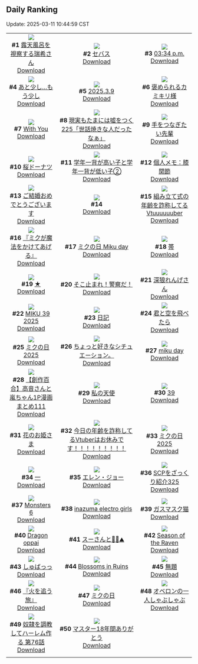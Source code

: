 ## Daily Ranking
Update: 2025-03-11 10:44:59 CST

|      |      |      |
| :----: | :----: | :----: |
| ![](https://i.pixiv.re/c/240x480/img-master/img/2025/03/08/00/00/16/127966453_p0_master1200.jpg)<br>**#1** [露天風呂を視察する瑞希さん](https://www.pixiv.net/artworks/127966453)<br>[Download](https://i.pixiv.re/img-original/img/2025/03/08/00/00/16/127966453_p0.jpg) | ![](https://i.pixiv.re/c/240x480/img-master/img/2025/03/08/00/00/19/127966469_p0_master1200.jpg)<br>**#2** [セバス](https://www.pixiv.net/artworks/127966469)<br>[Download](https://i.pixiv.re/img-original/img/2025/03/08/00/00/19/127966469_p0.jpg) | ![](https://i.pixiv.re/c/240x480/img-master/img/2025/03/08/00/01/49/127966739_p0_master1200.jpg)<br>**#3** [03:34 p.m.](https://www.pixiv.net/artworks/127966739)<br>[Download](https://i.pixiv.re/img-original/img/2025/03/08/00/01/49/127966739_p0.jpg) |
| ![](https://i.pixiv.re/c/240x480/img-master/img/2025/03/08/19/57/18/127992927_p0_master1200.jpg)<br>**#4** [あと少し…もう少し](https://www.pixiv.net/artworks/127992927)<br>[Download](https://i.pixiv.re/img-original/img/2025/03/08/19/57/18/127992927_p0.jpg) | ![](https://i.pixiv.re/c/240x480/img-master/img/2025/03/09/19/50/30/128032920_p0_master1200.jpg)<br>**#5** [2025.3.9](https://www.pixiv.net/artworks/128032920)<br>[Download](https://i.pixiv.re/img-original/img/2025/03/09/19/50/30/128032920_p0.jpg) | ![](https://i.pixiv.re/c/240x480/img-master/img/2025/03/09/06/15/44/128011550_p0_master1200.jpg)<br>**#6** [褒められるカミキリ様](https://www.pixiv.net/artworks/128011550)<br>[Download](https://i.pixiv.re/img-original/img/2025/03/09/06/15/44/128011550_p0.jpg) |
| ![](https://i.pixiv.re/c/240x480/img-master/img/2025/03/09/13/09/36/128019969_p0_master1200.jpg)<br>**#7** [With You](https://www.pixiv.net/artworks/128019969)<br>[Download](https://i.pixiv.re/img-original/img/2025/03/09/13/09/36/128019969_p0.jpg) | ![](https://i.pixiv.re/c/240x480/img-master/img/2025/03/09/18/00/05/128028431_p0_master1200.jpg)<br>**#8** [現実もたまには嘘をつく225「世話焼きな人だったなぁ」](https://www.pixiv.net/artworks/128028431)<br>[Download](https://i.pixiv.re/img-original/img/2025/03/09/18/00/05/128028431_p0.jpg) | ![](https://i.pixiv.re/c/240x480/img-master/img/2025/03/08/00/00/45/127966588_p0_master1200.jpg)<br>**#9** [手をつなぎたい先輩](https://www.pixiv.net/artworks/127966588)<br>[Download](https://i.pixiv.re/img-original/img/2025/03/08/00/00/45/127966588_p0.jpg) |
| ![](https://i.pixiv.re/c/240x480/img-master/img/2025/03/08/20/30/01/127994226_p0_master1200.jpg)<br>**#10** [桜ドーナツ](https://www.pixiv.net/artworks/127994226)<br>[Download](https://i.pixiv.re/img-original/img/2025/03/08/20/30/01/127994226_p0.png) | ![](https://i.pixiv.re/c/240x480/img-master/img/2025/03/09/12/00/06/128018086_p0_master1200.jpg)<br>**#11** [学年一背が高い子と学年一背が低い子②](https://www.pixiv.net/artworks/128018086)<br>[Download](https://i.pixiv.re/img-original/img/2025/03/09/12/00/06/128018086_p0.jpg) | ![](https://i.pixiv.re/c/240x480/img-master/img/2025/03/08/06/00/07/127973875_p0_master1200.jpg)<br>**#12** [個人メモ：膝関節](https://www.pixiv.net/artworks/127973875)<br>[Download](https://i.pixiv.re/img-original/img/2025/03/08/06/00/07/127973875_p0.jpg) |
| ![](https://i.pixiv.re/c/240x480/img-master/img/2025/03/08/00/00/59/127966634_p0_master1200.jpg)<br>**#13** [ご結婚おめでとうございます](https://www.pixiv.net/artworks/127966634)<br>[Download](https://i.pixiv.re/img-original/img/2025/03/08/00/00/59/127966634_p0.png) | ![](https://s.pximg.net/common/images/limit_unviewable_s.png)<br>**#14** [](https://www.pixiv.net/artworks/127993152)<br>[Download](https://s.pximg.net/common/images/limit_unviewable_s.png) | ![](https://i.pixiv.re/c/240x480/img-master/img/2025/03/08/20/57/09/127995204_p0_master1200.jpg)<br>**#15** [組み立て式の年齢を詐称してるVtuuuuuuber](https://www.pixiv.net/artworks/127995204)<br>[Download](https://i.pixiv.re/img-original/img/2025/03/08/20/57/09/127995204_p0.png) |
| ![](https://i.pixiv.re/c/240x480/img-master/img/2025/03/09/12/02/14/128018283_p0_master1200.jpg)<br>**#16** [『ミクが魔法をかけてあげる』](https://www.pixiv.net/artworks/128018283)<br>[Download](https://i.pixiv.re/img-original/img/2025/03/09/12/02/14/128018283_p0.png) | ![](https://i.pixiv.re/c/240x480/img-master/img/2025/03/09/12/12/51/128018564_p0_master1200.jpg)<br>**#17** [ミクの日 Miku day](https://www.pixiv.net/artworks/128018564)<br>[Download](https://i.pixiv.re/img-original/img/2025/03/09/12/12/51/128018564_p0.jpg) | ![](https://i.pixiv.re/c/240x480/img-master/img/2025/03/08/10/19/51/127977790_p0_master1200.jpg)<br>**#18** [帯](https://www.pixiv.net/artworks/127977790)<br>[Download](https://i.pixiv.re/img-original/img/2025/03/08/10/19/51/127977790_p0.jpg) |
| ![](https://i.pixiv.re/c/240x480/img-master/img/2025/03/09/00/00/05/128002675_p0_master1200.jpg)<br>**#19** [★](https://www.pixiv.net/artworks/128002675)<br>[Download](https://i.pixiv.re/img-original/img/2025/03/09/00/00/05/128002675_p0.jpg) | ![](https://i.pixiv.re/c/240x480/img-master/img/2025/03/08/00/00/07/127966388_p0_master1200.jpg)<br>**#20** [そこ止まれ！警察だ！](https://www.pixiv.net/artworks/127966388)<br>[Download](https://i.pixiv.re/img-original/img/2025/03/08/00/00/07/127966388_p0.png) | ![](https://i.pixiv.re/c/240x480/img-master/img/2025/03/09/00/00/28/128002857_p0_master1200.jpg)<br>**#21** [深狼れんげさん](https://www.pixiv.net/artworks/128002857)<br>[Download](https://i.pixiv.re/img-original/img/2025/03/09/00/00/28/128002857_p0.jpg) |
| ![](https://i.pixiv.re/c/240x480/img-master/img/2025/03/09/00/28/32/128003198_p0_master1200.jpg)<br>**#22** [MIKU 39 2025](https://www.pixiv.net/artworks/128003198)<br>[Download](https://i.pixiv.re/img-original/img/2025/03/09/00/28/32/128003198_p0.jpg) | ![](https://i.pixiv.re/c/240x480/img-master/img/2025/03/08/14/22/42/127983336_p0_master1200.jpg)<br>**#23** [日記](https://www.pixiv.net/artworks/127983336)<br>[Download](https://i.pixiv.re/img-original/img/2025/03/08/14/22/42/127983336_p0.png) | ![](https://i.pixiv.re/c/240x480/img-master/img/2025/03/08/18/00/09/127988957_p0_master1200.jpg)<br>**#24** [君と空を飛べたら](https://www.pixiv.net/artworks/127988957)<br>[Download](https://i.pixiv.re/img-original/img/2025/03/08/18/00/09/127988957_p0.png) |
| ![](https://i.pixiv.re/c/240x480/img-master/img/2025/03/09/13/39/25/128020697_p0_master1200.jpg)<br>**#25** [ミクの日2025](https://www.pixiv.net/artworks/128020697)<br>[Download](https://i.pixiv.re/img-original/img/2025/03/09/13/39/25/128020697_p0.jpg) | ![](https://i.pixiv.re/c/240x480/img-master/img/2025/03/09/18/31/53/128026002_p0_master1200.jpg)<br>**#26** [ちょっと好きなシチュエーション。](https://www.pixiv.net/artworks/128026002)<br>[Download](https://i.pixiv.re/img-original/img/2025/03/09/18/31/53/128026002_p0.jpg) | ![](https://i.pixiv.re/c/240x480/img-master/img/2025/03/09/00/15/56/128003985_p0_master1200.jpg)<br>**#27** [miku day](https://www.pixiv.net/artworks/128003985)<br>[Download](https://i.pixiv.re/img-original/img/2025/03/09/00/15/56/128003985_p0.png) |
| ![](https://i.pixiv.re/c/240x480/img-master/img/2025/03/08/00/02/33/127966799_p0_master1200.jpg)<br>**#28** [【創作百合】高音さんと嵐ちゃん1P漫画まとめ111](https://www.pixiv.net/artworks/127966799)<br>[Download](https://i.pixiv.re/img-original/img/2025/03/08/00/02/33/127966799_p0.jpg) | ![](https://i.pixiv.re/c/240x480/img-master/img/2025/03/09/00/36/16/128004858_p0_master1200.jpg)<br>**#29** [私の天使](https://www.pixiv.net/artworks/128004858)<br>[Download](https://i.pixiv.re/img-original/img/2025/03/09/00/36/16/128004858_p0.jpg) | ![](https://i.pixiv.re/c/240x480/img-master/img/2025/03/09/01/00/03/128005673_p0_master1200.jpg)<br>**#30** [39](https://www.pixiv.net/artworks/128005673)<br>[Download](https://i.pixiv.re/img-original/img/2025/03/09/01/00/03/128005673_p0.png) |
| ![](https://i.pixiv.re/c/240x480/img-master/img/2025/03/09/00/00/06/128002695_p0_master1200.jpg)<br>**#31** [花のお姫さま](https://www.pixiv.net/artworks/128002695)<br>[Download](https://i.pixiv.re/img-original/img/2025/03/09/00/00/06/128002695_p0.jpg) | ![](https://i.pixiv.re/c/240x480/img-master/img/2025/03/09/21/01/24/128036164_p0_master1200.jpg)<br>**#32** [今日の年齢を詐称してるVtuberはお休みです！！！！！！！！！](https://www.pixiv.net/artworks/128036164)<br>[Download](https://i.pixiv.re/img-original/img/2025/03/09/21/01/24/128036164_p0.png) | ![](https://i.pixiv.re/c/240x480/img-master/img/2025/03/09/00/42/27/128005080_p0_master1200.jpg)<br>**#33** [ミクの日2025](https://www.pixiv.net/artworks/128005080)<br>[Download](https://i.pixiv.re/img-original/img/2025/03/09/00/42/27/128005080_p0.png) |
| ![](https://i.pixiv.re/c/240x480/img-master/img/2025/03/09/17/02/32/128026590_p0_master1200.jpg)<br>**#34** [一](https://www.pixiv.net/artworks/128026590)<br>[Download](https://i.pixiv.re/img-original/img/2025/03/09/17/02/32/128026590_p0.png) | ![](https://i.pixiv.re/c/240x480/img-master/img/2025/03/08/00/21/58/127967675_p0_master1200.jpg)<br>**#35** [エレン・ジョー](https://www.pixiv.net/artworks/127967675)<br>[Download](https://i.pixiv.re/img-original/img/2025/03/08/00/21/58/127967675_p0.jpg) | ![](https://i.pixiv.re/c/240x480/img-master/img/2025/03/08/21/36/43/127995438_p0_master1200.jpg)<br>**#36** [SCPをざっくり紹介325](https://www.pixiv.net/artworks/127995438)<br>[Download](https://i.pixiv.re/img-original/img/2025/03/08/21/36/43/127995438_p0.jpg) |
| ![](https://i.pixiv.re/c/240x480/img-master/img/2025/03/08/17/52/23/127988659_p0_master1200.jpg)<br>**#37** [Monsters 6](https://www.pixiv.net/artworks/127988659)<br>[Download](https://i.pixiv.re/img-original/img/2025/03/08/17/52/23/127988659_p0.png) | ![](https://i.pixiv.re/c/240x480/img-master/img/2025/03/09/12/46/37/128019376_p0_master1200.jpg)<br>**#38** [inazuma electro girls](https://www.pixiv.net/artworks/128019376)<br>[Download](https://i.pixiv.re/img-original/img/2025/03/09/12/46/37/128019376_p0.png) | ![](https://i.pixiv.re/c/240x480/img-master/img/2025/03/08/17/56/30/127988787_p0_master1200.jpg)<br>**#39** [ガスマスク猫](https://www.pixiv.net/artworks/127988787)<br>[Download](https://i.pixiv.re/img-original/img/2025/03/08/17/56/30/127988787_p0.png) |
| ![](https://i.pixiv.re/c/240x480/img-master/img/2025/03/08/12/32/48/127980832_p0_master1200.jpg)<br>**#40** [Dragon oppai](https://www.pixiv.net/artworks/127980832)<br>[Download](https://i.pixiv.re/img-original/img/2025/03/08/12/32/48/127980832_p0.png) | ![](https://i.pixiv.re/c/240x480/img-master/img/2025/03/08/22/48/00/127999787_p0_master1200.jpg)<br>**#41** [スーさんと︎🌟🌙⛰️](https://www.pixiv.net/artworks/127999787)<br>[Download](https://i.pixiv.re/img-original/img/2025/03/08/22/48/00/127999787_p0.jpg) | ![](https://i.pixiv.re/c/240x480/img-master/img/2025/03/08/12/30/01/127980748_p0_master1200.jpg)<br>**#42** [Season of the Raven](https://www.pixiv.net/artworks/127980748)<br>[Download](https://i.pixiv.re/img-original/img/2025/03/08/12/30/01/127980748_p0.jpg) |
| ![](https://i.pixiv.re/c/240x480/img-master/img/2025/03/09/00/17/04/128004047_p0_master1200.jpg)<br>**#43** [しゅばっっ](https://www.pixiv.net/artworks/128004047)<br>[Download](https://i.pixiv.re/img-original/img/2025/03/09/00/17/04/128004047_p0.jpg) | ![](https://i.pixiv.re/c/240x480/img-master/img/2025/03/09/01/03/34/128005847_p0_master1200.jpg)<br>**#44** [Blossoms in Ruins](https://www.pixiv.net/artworks/128005847)<br>[Download](https://i.pixiv.re/img-original/img/2025/03/09/01/03/34/128005847_p0.png) | ![](https://i.pixiv.re/c/240x480/img-master/img/2025/03/09/00/04/01/128003313_p0_master1200.jpg)<br>**#45** [無題](https://www.pixiv.net/artworks/128003313)<br>[Download](https://i.pixiv.re/img-original/img/2025/03/09/00/04/01/128003313_p0.jpg) |
| ![](https://i.pixiv.re/c/240x480/img-master/img/2025/03/08/16/08/25/127985859_p0_master1200.jpg)<br>**#46** [『火を追う旅』](https://www.pixiv.net/artworks/127985859)<br>[Download](https://i.pixiv.re/img-original/img/2025/03/08/16/08/25/127985859_p0.png) | ![](https://i.pixiv.re/c/240x480/img-master/img/2025/03/09/08/00/01/128012984_p0_master1200.jpg)<br>**#47** [ミクの日](https://www.pixiv.net/artworks/128012984)<br>[Download](https://i.pixiv.re/img-original/img/2025/03/09/08/00/01/128012984_p0.jpg) | ![](https://i.pixiv.re/c/240x480/img-master/img/2025/03/08/13/46/31/127982400_p0_master1200.jpg)<br>**#48** [オベロンの一人しゃぶしゃぶ](https://www.pixiv.net/artworks/127982400)<br>[Download](https://i.pixiv.re/img-original/img/2025/03/08/13/46/31/127982400_p0.png) |
| ![](https://i.pixiv.re/c/240x480/img-master/img/2025/03/08/00/02/22/127966787_p0_master1200.jpg)<br>**#49** [奴隷を調教してハーレム作る 第76話](https://www.pixiv.net/artworks/127966787)<br>[Download](https://i.pixiv.re/img-original/img/2025/03/08/00/02/22/127966787_p0.jpg) | ![](https://i.pixiv.re/c/240x480/img-master/img/2025/03/09/20/54/47/128035734_p0_master1200.jpg)<br>**#50** [マスター18年間ありがとう](https://www.pixiv.net/artworks/128035734)<br>[Download](https://i.pixiv.re/img-original/img/2025/03/09/20/54/47/128035734_p0.jpg) |
|      |
